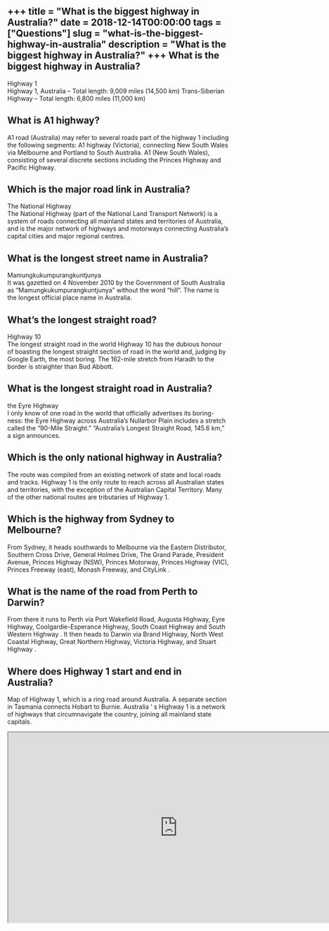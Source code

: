+++
title = "What is the biggest highway in Australia?"
date = 2018-12-14T00:00:00
tags = ["Questions"]
slug = "what-is-the-biggest-highway-in-australia"
description = "What is the biggest highway in Australia?"
+++
What is the biggest highway in Australia?
-----------------------------------------

Highway 1  
Highway 1, Australia – Total length: 9,009 miles (14,500 km) Trans-Siberian Highway – Total length: 6,800 miles (11,000 km)

What is A1 highway?
-------------------

A1 road (Australia) may refer to several roads part of the highway 1 including the following segments: A1 highway (Victoria), connecting New South Wales via Melbourne and Portland to South Australia. A1 (New South Wales), consisting of several discrete sections including the Princes Highway and Pacific Highway.

Which is the major road link in Australia?
------------------------------------------

The National Highway  
The National Highway (part of the National Land Transport Network) is a system of roads connecting all mainland states and territories of Australia, and is the major network of highways and motorways connecting Australia’s capital cities and major regional centres.

What is the longest street name in Australia?
---------------------------------------------

Mamungkukumpurangkuntjunya  
It was gazetted on 4 November 2010 by the Government of South Australia as “Mamungkukumpurangkuntjunya” without the word “hill”. The name is the longest official place name in Australia.

What’s the longest straight road?
---------------------------------

Highway 10  
The longest straight road in the world Highway 10 has the dubious honour of boasting the longest straight section of road in the world and, judging by Google Earth, the most boring. The 162-mile stretch from Haradh to the border is straighter than Bud Abbott.

What is the longest straight road in Australia?
-----------------------------------------------

the Eyre Highway  
I only know of one road in the world that officially advertises its boring-ness: the Eyre Highway across Australia’s Nullarbor Plain includes a stretch called the “90-Mile Straight.” “Australia’s Longest Straight Road, 145.6 km,” a sign announces.

Which is the only national highway in Australia?
------------------------------------------------

The route was compiled from an existing network of state and local roads and tracks. Highway 1 is the only route to reach across all Australian states and territories, with the exception of the Australian Capital Territory. Many of the other national routes are tributaries of Highway 1.

Which is the highway from Sydney to Melbourne?
----------------------------------------------

From Sydney, it heads southwards to Melbourne via the Eastern Distributor, Southern Cross Drive, General Holmes Drive, The Grand Parade, President Avenue, Princes Highway (NSW), Princes Motorway, Princes Highway (VIC), Princes Freeway (east), Monash Freeway, and CityLink .

What is the name of the road from Perth to Darwin?
--------------------------------------------------

From there it runs to Perth via Port Wakefield Road, Augusta Highway, Eyre Highway, Coolgardie-Esperance Highway, South Coast Highway and South Western Highway . It then heads to Darwin via Brand Highway, North West Coastal Highway, Great Northern Highway, Victoria Highway, and Stuart Highway .

Where does Highway 1 start and end in Australia?
------------------------------------------------

Map of Highway 1, which is a ring road around Australia. A separate section in Tasmania connects Hobart to Burnie. Australia ‘ s Highway 1 is a network of highways that circumnavigate the country, joining all mainland state capitals.

<iframe allow="accelerometer; autoplay; clipboard-write; encrypted-media; gyroscope; picture-in-picture" allowfullscreen="" class="__youtube_prefs__  epyt-is-override  no-lazyload" data-no-lazy="1" data-origheight="433" data-origwidth="770" data-skipgform_ajax_framebjll="" height="433" id="_ytid_49158" loading="lazy" src="https://www.youtube.com/embed/sxfekrohpyA?enablejsapi=1&autoplay=0&cc_load_policy=0&cc_lang_pref=&iv_load_policy=1&loop=0&modestbranding=0&rel=1&fs=1&playsinline=0&autohide=2&theme=dark&color=red&controls=1&" title="YouTube player" width="770"></iframe>